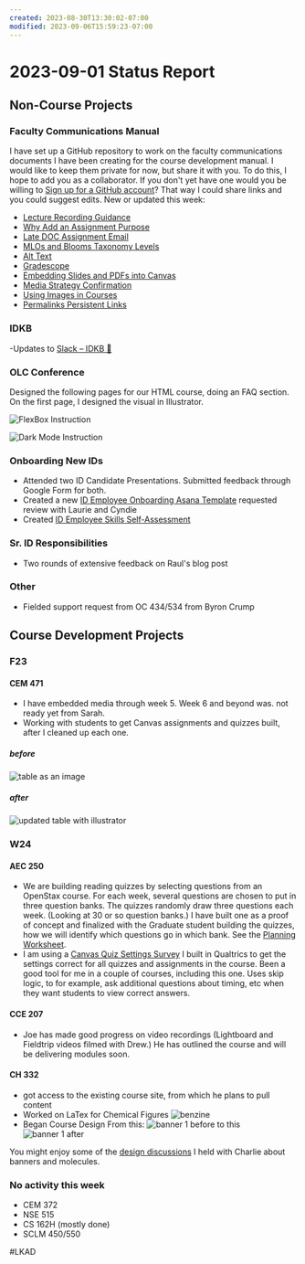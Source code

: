 ```yaml
---
created: 2023-08-30T13:30:02-07:00
modified: 2023-09-06T15:59:23-07:00
---
```

# 2023-09-01 Status Report

## Non-Course Projects

### Faculty Communications Manual

I have set up a GitHub repository to work on the faculty communications documents I have been creating for the course development manual. I would like to keep them private for now, but share it with you. To do this, I hope to add you as a collaborator. If you don't yet have one would you be willing to [Sign up for a GitHub account](https://docs.github.com/en/get-started/signing-up-for-github/signing-up-for-a-new-github-account)? That way I could share links and you could suggest edits. New or updated this week:

- [Lecture Recording Guidance](https://github.com/mundorfd/faculty-comms/blob/main/Lecture%20Recording%20Guidance.md)
- [Why Add an Assignment Purpose](https://github.com/mundorfd/faculty-comms/blob/main/Why%20Add%20an%20Assignment%20Purpose.md)
- [Late DOC Assignment Email](https://github.com/mundorfd/faculty-comms/blob/main/Late%20DOC%20Assignment%20Email.md)
- [MLOs and Blooms Taxonomy Levels](https://github.com/mundorfd/faculty-comms/blob/main/MLOs%20and%20Blooms%20Taxonomy%20Levels.md)
- [Alt Text](https://github.com/mundorfd/faculty-comms/blob/main/Alt%20Text.md)
- [Gradescope](https://github.com/mundorfd/faculty-comms/blob/main/Gradescope.md)
- [Embedding Slides and PDFs into Canvas](https://github.com/mundorfd/faculty-comms/blob/main/Embedding%20Slides%20and%20PDFs%20into%20Canvas.md)
- [Media Strategy Confirmation](https://github.com/mundorfd/faculty-comms/blob/main/Media%20Strategy%20Confirmation.md)
- [Using Images in Courses](https://github.com/mundorfd/faculty-comms/blob/main/Using%20Images%20in%20Courses.md)
- [Permalinks Persistent Links](https://github.com/mundorfd/faculty-comms/blob/main/Permalinks%20Persistent%20Links.md)

### IDKB

-Updates to [Slack – IDKB 🦫](https://idkb.oregonstate.education/knowledge-base/slack/)

### OLC Conference

Designed the following pages for our HTML course, doing an FAQ section. On the first page, I designed the visual in Illustrator.

![FlexBox Instruction](images/flexboxpage.png)

![Dark Mode Instruction](images/darkmodepage.png)

### Onboarding New IDs

- Attended two ID Candidate Presentations. Submitted feedback through Google Form for both.
- Created a new [ID Employee Onboarding Asana Template](https://app.asana.com/0/1205400571207180/1205400566625516) requested review with Laurie and Cyndie
- Created [ID Employee Skills Self-Assessment](https://oregonstate.qualtrics.com/jfe/form/SV_2c7cZraesw0bkX4)

### Sr. ID Responsibilities

- Two rounds of extensive feedback on Raul's blog post

### Other

- Fielded support request from OC 434/534 from Byron Crump

## Course Development Projects

### F23

#### CEM 471

- I have embedded media through week 5. Week 6 and beyond was. not ready yet from Sarah.
- Working with students to get Canvas assignments and quizzes built, after I cleaned up each one.

##### before

![table as an image](images/cem471_w7_Table_before.png)

##### after

![updated table with illustrator](images/cem471_w7_Table.png)

### W24

#### AEC 250

- We are building reading quizzes by selecting questions from an OpenStax course. For each week, several questions are chosen to put in three question banks. The quizzes randomly draw three questions each week. (Looking at 30 or so question banks.) I have built one as a proof of concept and finalized with the Graduate student building the quizzes, how we will identify which questions go in which bank. See the [Planning Worksheet](https://oregonstate.box.com/s/rek5izjl8j88q5dwqxftw8geb5gac3bj).
- I am using a [Canvas Quiz Settings Survey](https://oregonstate.qualtrics.com/jfe/form/SV_6t9Z0zHpNuEKfNs) I built in Qualtrics to get the settings correct for all quizzes and assignments in the course. Been a good tool for me in a couple of courses, including this one. Uses skip logic, to for example, ask additional questions about timing, etc when they want students to view correct answers.

#### CCE 207

- Joe has made good progress on video recordings (Lightboard and Fieldtrip videos filmed with Drew.) He has outlined the course and will be delivering modules soon.

#### CH 332

- got access to the existing course site, from which he plans to pull content
- Worked on LaTex for Chemical Figures
  ![benzine](images/benzine.png)
- Began Course Design
  From this:
![banner 1 before](images/CH322_before.jpeg)
to this
![banner 1 after](images/Ch322_after.png)

You might enjoy some of the [design discussions](https://oregonstate.box.com/s/lsmu6xnhak14qcikhvyh13ijcd4d8iq2) I held with Charlie about banners and molecules.

### No activity this week

- CEM 372
- NSE 515
- CS 162H (mostly done)
- SCLM 450/550

#LKAD